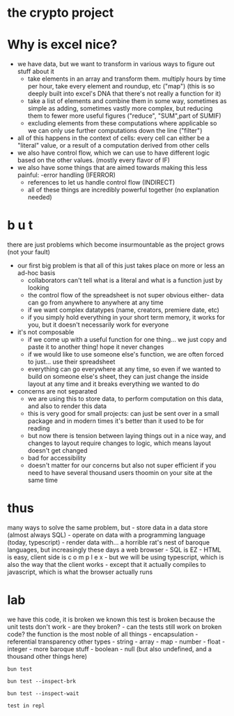 # the crypto project

# Why is excel nice?
- we have data, but we want to transform in various ways to figure out stuff about it
  - take elements in an array and transform them. multiply hours by time per hour, take every element and roundup, etc ("map") (this is so deeply built into excel's DNA that there's not really a function for it)
  - take a list of elements and combine them in some way, sometimes as simple as adding, sometimes vastly more complex, but reducing them to fewer more useful figures ("reduce", "SUM",part of SUMIF)
  - excluding elements from these computations where applicable so we can only use further computations down the line ("filter")
- all of this happens in the context of cells: every cell can either be a "literal" value, or a result of a computation derived from other cells
- we also have control flow, which we can use to have different logic based on the other values. (mostly every flavor of IF)
- we also have some things that are aimed towards making this less painful:
  -error handling (IFERROR)
  - references to let us handle control flow (INDIRECT)
  - all of these things are incredibly powerful together (no explanation needed)
# b u t
there are just problems which become insurmountable as the project grows (not your fault)
  - our first big problem is that all of this just takes place on more or less an ad-hoc basis
    - collaborators can't tell what is a literal and what is a function just by looking
    - the control flow of the spreadsheet is not super obvious either- data can go from anywhere to anywhere at any time
    - if we want complex datatypes (name, creators, premiere date, etc)
    - if you simply hold everything in your short term memory, it works for you, but it doesn't necessarily work for everyone
  - it's not composable
    - if we come up with a useful function for one thing... we just copy and paste it to another thing! hope it never changes
    - if we would like to use someone else's function, we are often forced to just... use their spreadsheet
    - everything can go everywhere at any time, so even if we wanted to build on someone else's sheet, they can just change the inside layout at any time and it breaks everything we wanted to do
  - concerns are not separated
    - we are using this to store data, to perform computation on this data, and also to render this data
    - this is very good for small projects: can just be sent over in a small package and in modern times it's better than it used to be for reading
    - but now there is tension between laying things out in a nice way, and changes to layout require changes to logic, which means layout doesn't get changed
    - bad for accessibility
    - doesn't matter for our concerns but also not super efficient if you need to have several thousand users thoomin on your site at the same time
# thus
many ways to solve the same problem, but
    - store data in a data store (almost always SQL)
    - operate on data with a programming language (today, typescript)
    - render data with... a horrible rat's nest of baroque languages, but increasingly these days a web browser
    - SQL is EZ
    - HTML is easy, client side is c o m p l e x
    - but we will be using typescript, which is also the way that the client works
        - except that it actually compiles to javascript, which is what the browser actually runs
# lab
we have this code, it is broken
we known this test is broken because the unit tests don't work
    - are they broken?
    - can the tests still work on broken code?
the function is the most noble of all things
    - encapsulation
    - referential transparency
other types
    - string
    - array
    - map
    - number
        - float
        - integer
        - more baroque stuff
    - boolean
    - null (but also undefined, and a thousand other things here)
```
bun test
```
```
bun test --inspect-brk
```
```
bun test --inspect-wait
```
    test in repl
	